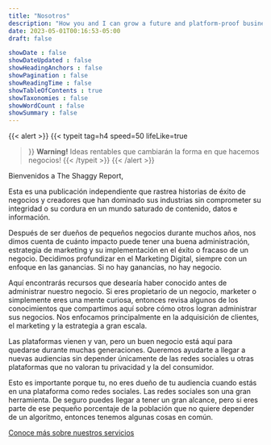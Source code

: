 ```yaml
---
title: "Nosotros"
description: "How you and I can grow a future and platform-proof business in the era of Big Tech. Growth solutions without social media dependency"
date: 2023-05-01T00:16:53-05:00
draft: false

showDate : false
showDateUpdated : false
showHeadingAnchors : false
showPagination : false
showReadingTime : false
showTableOfContents : true
showTaxonomies : false 
showWordCount : false
showSummary : false
---
```

{{< alert >}}
{{< typeit 
  tag=h4
  speed=50
  lifeLike=true
>}}
**Warning!** Ideas rentables que cambiarán la forma en que hacemos negocios!
{{< /typeit >}}
{{< /alert >}}

Bienvenidos a The Shaggy Report,

Esta es una publicación independiente que rastrea historias de éxito de negocios y creadores que han dominado sus industrias sin comprometer su integridad o su cordura en un mundo saturado de contenido, datos e información.

Después de ser dueños de pequeños negocios durante muchos años, nos dimos cuenta de cuánto impacto puede tener una buena administración, estrategia de marketing y su implementación en el éxito o fracaso de un negocio. Decidimos profundizar en el Marketing Digital, siempre con un enfoque en las ganancias. Si no hay ganancias, no hay negocio.

Aquí encontrarás recursos que desearía haber conocido antes de administrar nuestro negocio. Si eres propietario de un negocio, marketer o simplemente eres una mente curiosa, entonces revisa algunos de los conocimientos que compartimos aquí sobre cómo otros logran administrar sus negocios. Nos enfocamos principalmente en la adquisición de clientes, el marketing y la estrategia a gran escala.

Las plataformas vienen y van, pero un buen negocio está aquí para quedarse durante muchas generaciones. Queremos ayudarte a llegar a nuevas audiencias sin depender únicamente de las redes sociales u otras plataformas que no valoran tu privacidad y la del consumidor.

Esto es importante porque tu, no eres dueño de tu audiencia cuando estás en una plataforma como redes sociales. Las redes sociales son una gran herramienta. De seguro puedes llegar a tener un gran alcance, pero si eres parte de ese pequeño porcentaje de la población que no quiere depender de un algoritmo, entonces tenemos algunas cosas en común.

[Conoce más sobre nuestros servicios](/es/services)

